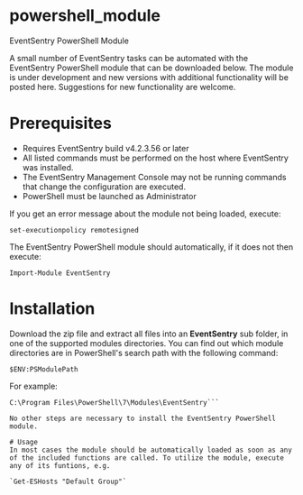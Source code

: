 # powershell_module
EventSentry PowerShell Module

A small number of EventSentry tasks can be automated with the EventSentry PowerShell module that can be downloaded below. The module is under development and new versions with additional functionality will be posted here. Suggestions for new functionality are welcome.

# Prerequisites
* Requires EventSentry build v4.2.3.56 or later
* All listed commands must be performed on the host where EventSentry was installed.
* The EventSentry Management Console may not be running commands that change the configuration are executed.
* PowerShell must be launched as Administrator

If you get an error message about the module not being loaded, execute:

`set-executionpolicy remotesigned`

The EventSentry PowerShell module should automatically, if it does not then execute:

`Import-Module EventSentry`

# Installation
Download the zip file and extract all files into an **EventSentry** sub folder, in one of the supported modules directories. You can find out which module directories are in PowerShell's search path with the following command:

`$ENV:PSModulePath`

For example:
```C:\Program Files\WindowsPowerShell\Modules\EventSentry
C:\Program Files\PowerShell\7\Modules\EventSentry```

No other steps are necessary to install the EventSentry PowerShell module.

# Usage
In most cases the module should be automatically loaded as soon as any of the included functions are called. To utilize the module, execute any of its funtions, e.g.

`Get-ESHosts "Default Group"`
